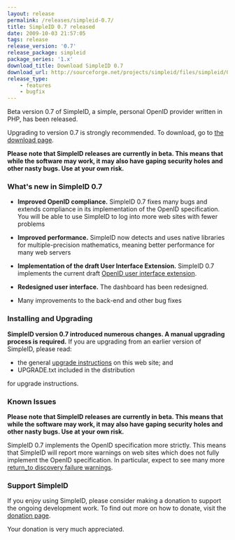 ```yaml
---
layout: release
permalink: /releases/simpleid-0.7/
title: SimpleID 0.7 released
date: 2009-10-03 21:57:05
tags: release
release_version: '0.7'
release_package: simpleid
package_series: '1.x'
download_title: Download SimpleID 0.7
download_url: http://sourceforge.net/projects/simpleid/files/simpleid/0.7/simpleid-0.7.tar.gz/download
release_type: 
    - features
    - bugfix
---
```


Beta version 0.7 of SimpleID, a simple, personal OpenID provider written in PHP, has been released.

Upgrading to version 0.7 is strongly recommended.  To download, go to [the download page](/download).

**Please note that SimpleID releases are currently in beta. This means that while the software may work, it may also have gaping security holes and other nasty bugs. Use at your own risk.**

### What's new in SimpleID 0.7

- **Improved OpenID compliance.**  SimpleID 0.7 fixes many bugs and extends compliance in its implementation of the OpenID specification.  You will be able to use SimpleID to log into more web sites with fewer problems

- **Improved performance.**  SimpleID now detects and uses native libraries for multiple-precision mathematics, meaning better performance for many web servers

- **Implementation of the draft User Interface Extension.**  SimpleID 0.7 implements the current draft [OpenID user interface extension](http://wiki.openid.net/f/openid_ui_extension_draft01.html).

- **Redesigned user interface.**  The dashboard has been redesigned.

- Many improvements to the back-end and other bug fixes

<h3 id="install">Installing and Upgrading</h3>

**SimpleID version 0.7 introduced numerous changes.  A manual
upgrading process is required.**  If you are upgrading from an earlier version of
SimpleID, please read:

- the general [upgrade instructions](http://simpleid.sourceforge.net/documentation/getting-started/upgrading) on this web site; and
- UPGRADE.txt included in the distribution

for upgrade instructions.

### Known Issues

**Please note that SimpleID releases are currently in beta. This means that while the software may work, it may also have gaping security holes and other nasty bugs. Use at your own risk.**

SimpleID 0.7 implements the OpenID specification more strictly.  This means that SimpleID will report more warnings on web sites which does not fully implement the OpenID specification.  In particular, expect to see many more [return_to discovery failure warnings](http://simpleid.sourceforge.net/documentation/troubleshooting/returnto-discovery-failure).

### Support SimpleID

If you enjoy using SimpleID, please consider making a donation to support the
ongoing development work.  To find out more on how to donate, visit
the [donation page](http://simpleid.sourceforge.net/donate).

Your donation is very much appreciated.